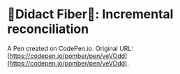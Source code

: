# 🌼Didact Fiber🌼: Incremental reconciliation

A Pen created on CodePen.io. Original URL: [https://codepen.io/pomber/pen/veVOdd](https://codepen.io/pomber/pen/veVOdd).



